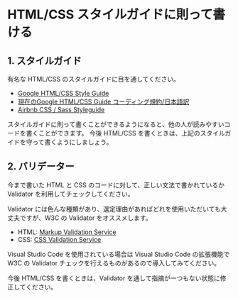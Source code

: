 # HTML/CSS スタイルガイドに則って書ける

## 1. スタイルガイド

有名な HTML/CSS のスタイルガイドに目を通してください。

- [Google HTML/CSS Style Guide](https://google.github.io/styleguide/htmlcssguide.html)
- [現在のGoogle HTML/CSS Guide コーディング規約/日本語訳](https://fueru.info/design/html-css/google-styleguide/)
- [Airbnb CSS / Sass Styleguide](https://github.com/airbnb/css)

スタイルガイドに則って書くことができるようになると、他の人が読みやすいコードを書くことができます。
今後 HTML/CSS を書くときは、上記のスタイルガイドを守って書くようにしましょう。

## 2. バリデーター

今まで書いた HTML と CSS のコードに対して、正しい文法で書かれているか Validator を利用してチェックしてください。

Validator には色んな種類があり、選定理由があればどれを使用いただいても大丈夫ですが、W3C の Validator をオススメします。

- HTML: [Markup Validation Service](https://validator.w3.org/)
- CSS: [CSS Validation Service](https://jigsaw.w3.org/css-validator/validator.html.ja)

Visual Studio Code を使用されている場合は Visual Studio Code の拡張機能で W3C の Validator チェックを行えるものがあるので導入してみてください。

今後 HTML/CSS を書くときは、Validator を通して指摘が一つもない状態に修正してください。
